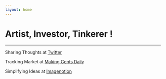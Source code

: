 ```yaml
---
layout: home
---
```


# Artist, Investor, Tinkerer ! 
---

Sharing Thoughts at [Twitter](https://twitter.com/home)

Tracking Market at [Making Cents Daily](https://makingcentsdaily.substack.com/)

Simplifying Ideas at [Imagenotion](https://imagenotion.substack.com/)


